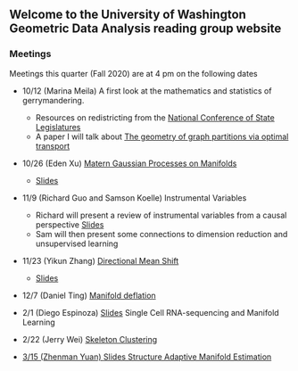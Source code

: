 ## Welcome to the University of Washington Geometric Data Analysis reading group website


### Meetings

Meetings this quarter (Fall 2020) are at 4 pm on the following dates

- 10/12 (Marina Meila) A first look at the mathematics and statistics of gerrymandering.
  * Resources on redistricting from the [National Conference of State Legislatures](https://www.ncsl.org/research/redistricting/redistricting-criteria.aspx)
  * A paper I will talk about [The geometry of graph partitions via optimal transport](https://arxiv.org/pdf/1910.09618.pdf)

- 10/26 (Eden Xu) [Matern Gaussian Processes on Manifolds](https://arxiv.org/abs/2006.10160)
  * <a href="Gaussian_process_on_non_Euclidean_Domain.pdf">Slides</a>
  
- 11/9 (Richard Guo and Samson Koelle) Instrumental Variables
  * Richard will present a review of instrumental variables from a causal perspective <a href="slides-IV.pdf">Slides</a>
  * Sam will then present some connections to dimension reduction and unsupervised learning
 
- 11/23 (Yikun Zhang) <a href="https://arxiv.org/abs/2010.13523">Directional Mean Shift</a>
  * <a href="DirMS_Slides.pdf">Slides</a> 

- 12/7 (Daniel Ting) <a href="https://arxiv.org/abs/2007.03315">Manifold deflation</a>

- 2/1 (Diego Espinoza) <a href="20210201_UW.pdf">Slides</a> Single Cell RNA-sequencing and Manifold Learning

- 2/22 (Jerry Wei) <a href="https://arxiv.org/abs/2007.03315"> Skeleton Clustering

- 3/15 (Zhenman Yuan)  <a href="Structure_Adaptive_Manifold_estimation_presentation.pdf">Slides Structure Adaptive Manifold Estimation</a>

